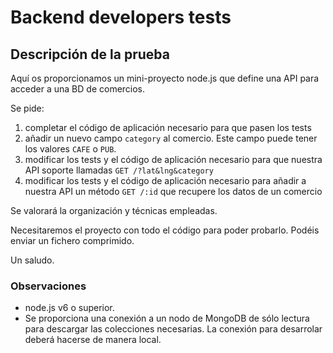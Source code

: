 Backend developers tests
==============

## Descripción de la prueba

Aquí os proporcionamos un mini-proyecto node.js que define una API para acceder a una BD de comercios.

Se pide:
1. completar el código de aplicación necesario para que pasen los tests
1. añadir un nuevo campo `category` al comercio. Este campo puede tener los valores `CAFE` o `PUB`.
1. modificar los tests y el código de aplicación necesario para que nuestra API soporte llamadas `GET /?lat&lng&category`
1. modificar los tests y el código de aplicación necesario para añadir a nuestra API un método `GET /:id` que recupere los datos de un comercio

Se valorará la organización y técnicas empleadas.

Necesitaremos el proyecto con todo el código para poder probarlo. Podéis enviar un fichero comprimido.

Un saludo.

### Observaciones
* node.js v6 o superior.
* Se proporciona una conexión a un nodo de MongoDB de sólo lectura para descargar las colecciones necesarias. La conexión para desarrolar deberá hacerse de manera local.

